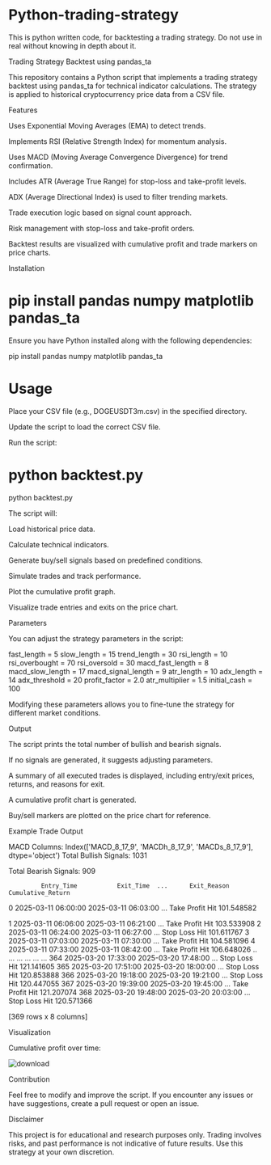 # Python-trading-strategy
This is python written code, for backtesting a trading strategy. Do not use in real without knowing in depth about it. 


Trading Strategy Backtest using pandas_ta

This repository contains a Python script that implements a trading strategy backtest using pandas_ta for technical indicator calculations. The strategy is applied to historical cryptocurrency price data from a CSV file.

Features

Uses Exponential Moving Averages (EMA) to detect trends.

Implements RSI (Relative Strength Index) for momentum analysis.

Uses MACD (Moving Average Convergence Divergence) for trend confirmation.

Includes ATR (Average True Range) for stop-loss and take-profit levels.

ADX (Average Directional Index) is used to filter trending markets.

Trade execution logic based on signal count approach.

Risk management with stop-loss and take-profit orders.

Backtest results are visualized with cumulative profit and trade markers on price charts.

Installation

# pip install pandas numpy matplotlib pandas_ta

Ensure you have Python installed along with the following dependencies:

pip install pandas numpy matplotlib pandas_ta

# Usage

Place your CSV file (e.g., DOGEUSDT3m.csv) in the specified directory.

Update the script to load the correct CSV file.

Run the script:

# python backtest.py

python backtest.py

The script will:

Load historical price data.

Calculate technical indicators.

Generate buy/sell signals based on predefined conditions.

Simulate trades and track performance.

Plot the cumulative profit graph.

Visualize trade entries and exits on the price chart.

Parameters

You can adjust the strategy parameters in the script:

fast_length = 5
slow_length = 15
trend_length = 30
rsi_length = 10
rsi_overbought = 70
rsi_oversold = 30
macd_fast_length = 8
macd_slow_length = 17
macd_signal_length = 9
atr_length = 10
adx_length = 14
adx_threshold = 20
profit_factor = 2.0
atr_multiplier = 1.5
initial_cash = 100

Modifying these parameters allows you to fine-tune the strategy for different market conditions.

Output

The script prints the total number of bullish and bearish signals.

If no signals are generated, it suggests adjusting parameters.

A summary of all executed trades is displayed, including entry/exit prices, returns, and reasons for exit.

A cumulative profit chart is generated.

Buy/sell markers are plotted on the price chart for reference.

Example Trade Output

MACD Columns: Index(['MACD_8_17_9', 'MACDh_8_17_9', 'MACDs_8_17_9'], dtype='object')
Total Bullish Signals: 1031

Total Bearish Signals: 909

             Entry_Time           Exit_Time  ...      Exit_Reason  Cumulative_Return
             
0   2025-03-11 06:00:00 2025-03-11 06:03:00  ...  Take Profit Hit         101.548582

1   2025-03-11 06:06:00 2025-03-11 06:21:00  ...  Take Profit Hit         103.533908
2   2025-03-11 06:24:00 2025-03-11 06:27:00  ...    Stop Loss Hit         101.611767
3   2025-03-11 07:03:00 2025-03-11 07:30:00  ...  Take Profit Hit         104.581096
4   2025-03-11 07:33:00 2025-03-11 08:42:00  ...  Take Profit Hit         106.648026
..                  ...                 ...  ...              ...                ...
364 2025-03-20 17:33:00 2025-03-20 17:48:00  ...    Stop Loss Hit         121.141605
365 2025-03-20 17:51:00 2025-03-20 18:00:00  ...    Stop Loss Hit         120.853888
366 2025-03-20 19:18:00 2025-03-20 19:21:00  ...    Stop Loss Hit         120.447055
367 2025-03-20 19:39:00 2025-03-20 19:45:00  ...  Take Profit Hit         121.207074
368 2025-03-20 19:48:00 2025-03-20 20:03:00  ...    Stop Loss Hit         120.571366

[369 rows x 8 columns]

Visualization

Cumulative profit over time:



![download](https://github.com/user-attachments/assets/813f1fde-eb8b-4e53-a0af-975a25bad6cd)



Contribution

Feel free to modify and improve the script. If you encounter any issues or have suggestions, create a pull request or open an issue.

Disclaimer

This project is for educational and research purposes only. Trading involves risks, and past performance is not indicative of future results. Use this strategy at your own discretion.



